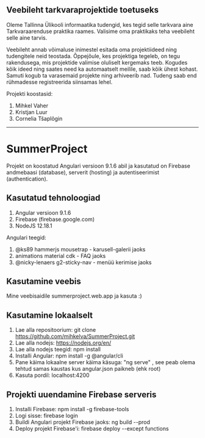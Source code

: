 ## Veebileht tarkvaraprojektide toetuseks

Oleme Tallinna Ülikooli informaatika tudengid, kes tegid selle tarkvara aine Tarkvaraarenduse praktika raames. Valisime oma praktikaks teha veebileht selle aine tarvis.

Veebileht annab võimaluse inimestel esitada oma projektiideed ning tudengitele neid teostada. Õppejõule, kes projektiga tegeleb, on tegu rakendusega, mis projektide valimise oluliselt kergemaks teeb. Kogudes kõik ideed ning saates need ka automaatselt meilile, saab kõik ühest kohast. Samuti kogub ta varasemaid projekte ning arhiveerib nad. Tudeng saab end rühmadesse registreerida siinsamas lehel.

Projekti koostasid:
1. Mihkel Vaher
2. Kristjan Luur
3. Cornelia Tšaplõgin

----------------------------------------------------------------------------------------------------------------

# SummerProject

Projekt on koostatud Angulari versioon 9.1.6 abil ja kasutatud on Firebase andmebaasi (database), serverit (hosting) ja autentiseerimist (authentication).

## Kasutatud tehnoloogiad

1. Angular versioon 9.1.6
2. Firebase (firebase.google.com)
3. NodeJS 12.18.1

Angulari teegid:
1. @ks89 hammerjs mousetrap - karusell-galerii jaoks
2. animations material cdk - FAQ jaoks
3. @nicky-lenaers g2-sticky-nav - menüü kerimise jaoks

## Kasutamine veebis

Mine veebisaidile summerproject.web.app ja kasuta :)

## Kasutamine lokaalselt

1. Lae alla repositoorium: git clone https://github.com/mihkelva/SummerProject.git
2. Lae alla nodejs: https://nodejs.org/en/
3. Lae alla nodejs teegid: npm install
4. Installi Angular: npm install -g @angular/cli
5. Pane käima lokaalne server käima käsuga: "ng serve" , see peab olema tehtud samas kaustas kus angular.json paikneb (ehk root)
6. Kasuta pordil: localhost:4200

## Projekti uuendamine Firebase serveris

1. Installi Firebase: npm install -g firebase-tools
2. Logi sisse: firebase login
3. Buildi Angulari projekt Firebase jaoks: ng build --prod
4. Deploy projekt Firebase'i: firebase deploy --except functions
